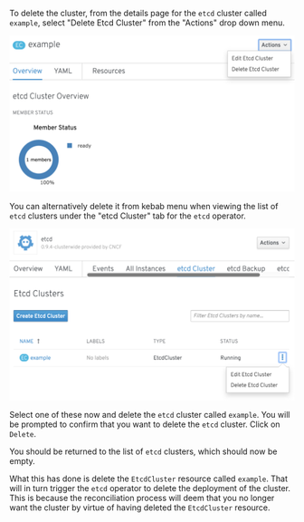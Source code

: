 To delete the cluster, from the details page for the `etcd` cluster called `example`, select "Delete Etcd Cluster" from the "Actions" drop down menu.

![](delete-etcd-cluster-from-details.png)

You can alternatively delete it from kebab menu when viewing the list of `etcd` clusters under the "etcd Cluster" tab for the `etcd` operator.

![](delete-etcd-cluster-from-list.png)

Select one of these now and delete the `etcd` cluster called `example`. You will be prompted to confirm that you want to delete the `etcd` cluster. Click on `Delete`.

You should be returned to the list of `etcd` clusters, which should now be empty.

What this has done is delete the `EtcdCluster` resource called `example`. That will in turn trigger the `etcd` operator to delete the deployment of the cluster. This is because the reconciliation process will deem that you no longer want the cluster by virtue of having deleted the `EtcdCluster` resource.
